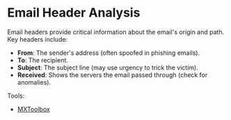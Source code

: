 # Email Header Analysis

Email headers provide critical information about the email's origin and path. Key headers include:
- **From**: The sender's address (often spoofed in phishing emails).
- **To**: The recipient.
- **Subject**: The subject line (may use urgency to trick the victim).
- **Received**: Shows the servers the email passed through (check for anomalies).

Tools:
- [MXToolbox](https://mxtoolbox.com/EmailHeaders.aspx)

